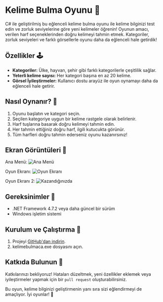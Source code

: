 # Kelime Bulma Oyunu 🎉

C# ile geliştirilmiş bu eğlenceli kelime bulma oyunu ile kelime bilginizi test edin ve zorluk seviyelerine göre yeni kelimeler öğrenin! Oyunun amacı, verilen harf seçeneklerinden doğru kelimeyi tahmin etmek. Kategoriler, zorluk seviyeleri ve farklı görsellerle oyunu daha da eğlenceli hale getirdik!

## Özellikler 🕹️

- **Kategoriler:** Ülke, hayvan, şehir gibi farklı kategorilerle çeşitlilik sağlar.
- **Yeterli kelime sayısı:** Her kategori başına en az 20 kelime.
- **Görsel İyileştirmeler:** Kullanıcı dostu arayüz ile oyun oynamayı daha da eğlenceli hale getirir.

## Nasıl Oynanır? 📖

1. Oyunu başlatın ve kategori seçin.
2. Seçilen kategoriye uygun bir kelime rastgele olarak belirlenir.
3. Harf tuşlarına basarak doğru kelimeyi tahmin edin.
4. Her tahmin ettiğiniz doğru harf, ilgili kutucukta görünür.
5. Tüm harfleri doğru tahmin ederseniz oyunu kazanırsınız!

## Ekran Görüntüleri 📸

Ana Menü:
![Ana Menü](https://github.com/user-attachments/assets/c0f8b351-c02a-4c0c-9a16-be58dad96bf7)

Oyun Ekranı:
![Oyun Ekranı](https://github.com/user-attachments/assets/1d5f9392-7f18-4bcf-b4b3-158248ad224c)

Oyun Ekranı 2:
![Kazandığınızda](https://github.com/user-attachments/assets/c92ba6d1-8443-4852-8afc-e92a7547df16)

## Gereksinimler 🔧

- .NET Framework 4.7.2 veya daha güncel bir sürüm
- Windows işletim sistemi

## Kurulum ve Çalıştırma 🚀

1. Projeyi [GitHub'dan indirin]([https://github.com/kullanıcı-adı/proje-adı](https://github.com/rruzgaae/Kelime-Bulmaca)).
2. kelimebulmaca.exe dosyasını açın.

## Katkıda Bulunun 🤝

Katkılarınızı bekliyoruz! Hataları düzeltmek, yeni özellikler eklemek veya iyileştirmeler yapmak için bir `pull request` oluşturabilirsiniz. 

Bu oyun, kelime bilginizi geliştirmenin yanı sıra sizi eğlendirmeyi de amaçlıyor. İyi oyunlar! 🎊
